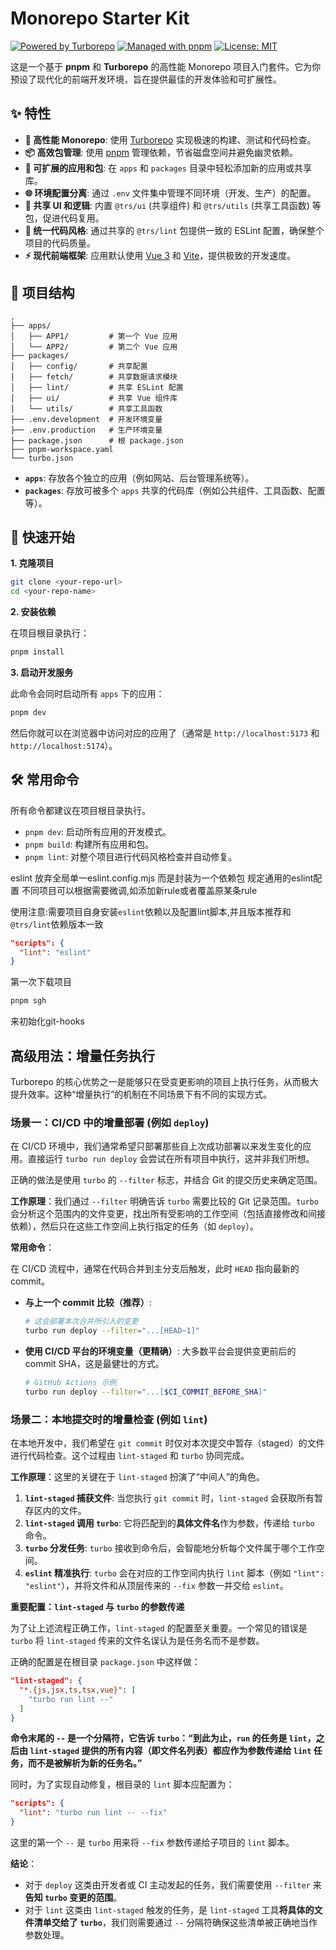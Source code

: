 # Monorepo Starter Kit

[![Powered by Turborepo](https://img.shields.io/badge/powered_by-Turborepo-blue?style=for-the-badge&logo=turborepo)](https://turbo.build/)
[![Managed with pnpm](https://img.shields.io/badge/managed_with-pnpm-yellow?style=for-the-badge&logo=pnpm)](https://pnpm.io/)
[![License: MIT](https://img.shields.io/badge/License-MIT-green.svg?style=for-the-badge)](https://opensource.org/licenses/MIT)

这是一个基于 **pnpm** 和 **Turborepo** 的高性能 Monorepo 项目入门套件。它为你预设了现代化的前端开发环境，旨在提供最佳的开发体验和可扩展性。

## ✨ 特性

- **🚀 高性能 Monorepo**: 使用 [Turborepo](https://turbo.build/) 实现极速的构建、测试和代码检查。
- **📦 高效包管理**: 使用 [pnpm](https://pnpm.io/) 管理依赖，节省磁盘空间并避免幽灵依赖。
- **🔧 可扩展的应用和包**: 在 `apps` 和 `packages` 目录中轻松添加新的应用或共享库。
- **🌐 环境配置分离**: 通过 `.env` 文件集中管理不同环境（开发、生产）的配置。
- **🎨 共享 UI 和逻辑**: 内置 `@trs/ui` (共享组件) 和 `@trs/utils` (共享工具函数) 等包，促进代码复用。
- **💅 统一代码风格**: 通过共享的 `@trs/lint` 包提供一致的 ESLint 配置，确保整个项目的代码质量。
- **⚡️ 现代前端框架**: 应用默认使用 [Vue 3](https://vuejs.org/) 和 [Vite](https://vitejs.dev/)，提供极致的开发速度。

## 📂 项目结构

```
.
├── apps/
│   ├── APP1/         # 第一个 Vue 应用
│   └── APP2/         # 第二个 Vue 应用
├── packages/
│   ├── config/       # 共享配置
│   ├── fetch/        # 共享数据请求模块
│   ├── lint/         # 共享 ESLint 配置
│   ├── ui/           # 共享 Vue 组件库
│   └── utils/        # 共享工具函数
├── .env.development  # 开发环境变量
├── .env.production   # 生产环境变量
├── package.json      # 根 package.json
├── pnpm-workspace.yaml
└── turbo.json
```

- **`apps`**: 存放各个独立的应用（例如网站、后台管理系统等）。
- **`packages`**: 存放可被多个 `apps` 共享的代码库（例如公共组件、工具函数、配置等）。

## 🚀 快速开始

**1. 克隆项目**

```bash
git clone <your-repo-url>
cd <your-repo-name>
```

**2. 安装依赖**

在项目根目录执行：

```bash
pnpm install
```

**3. 启动开发服务**

此命令会同时启动所有 `apps` 下的应用：

```bash
pnpm dev
```

然后你就可以在浏览器中访问对应的应用了（通常是 `http://localhost:5173` 和 `http://localhost:5174`）。

## 🛠️ 常用命令

所有命令都建议在项目根目录执行。

- `pnpm dev`: 启动所有应用的开发模式。
- `pnpm build`: 构建所有应用和包。
- `pnpm lint`: 对整个项目进行代码风格检查并自动修复。



eslint 放弃全局单一eslint.config.mjs
而是封装为一个依赖包 规定通用的eslint配置 不同项目可以根据需要微调,如添加新rule或者覆盖原某条rule

使用注意:需要项目自身安装`eslint`依赖以及配置lint脚本,并且版本推荐和`@trs/lint`依赖版本一致

```json
"scripts": {
  "lint": "eslint"
}
```

第一次下载项目

```bash
pnpm sgh 
```
来初始化git-hooks

## 高级用法：增量任务执行

Turborepo 的核心优势之一是能够只在受变更影响的项目上执行任务，从而极大提升效率。这种“增量执行”的机制在不同场景下有不同的实现方式。

### 场景一：CI/CD 中的增量部署 (例如 `deploy`)

在 CI/CD 环境中，我们通常希望只部署那些自上次成功部署以来发生变化的应用。直接运行 `turbo run deploy` 会尝试在所有项目中执行，这并非我们所想。

正确的做法是使用 `turbo` 的 `--filter` 标志，并结合 Git 的提交历史来确定范围。

**工作原理**：我们通过 `--filter` 明确告诉 `turbo` 需要比较的 Git 记录范围。`turbo` 会分析这个范围内的文件变更，找出所有受影响的工作空间（包括直接修改和间接依赖），然后只在这些工作空间上执行指定的任务（如 `deploy`）。

**常用命令**：

在 CI/CD 流程中，通常在代码合并到主分支后触发，此时 `HEAD` 指向最新的 commit。

- **与上一个 commit 比较（推荐）**:
  ```bash
  # 这会部署本次合并所引入的变更
  turbo run deploy --filter="...[HEAD~1]"
  ```
- **使用 CI/CD 平台的环境变量（更精确）**:
  大多数平台会提供变更前后的 commit SHA，这是最健壮的方式。
  ```bash
  # GitHub Actions 示例
  turbo run deploy --filter="...[$CI_COMMIT_BEFORE_SHA]"
  ```

### 场景二：本地提交时的增量检查 (例如 `lint`)

在本地开发中，我们希望在 `git commit` 时仅对本次提交中暂存（staged）的文件进行代码检查。这个过程由 `lint-staged` 和 `turbo` 协同完成。

**工作原理**：这里的关键在于 `lint-staged` 扮演了“中间人”的角色。

1.  **`lint-staged` 捕获文件**: 当您执行 `git commit` 时，`lint-staged` 会获取所有暂存区内的文件。
2.  **`lint-staged` 调用 `turbo`**: 它将匹配到的**具体文件名**作为参数，传递给 `turbo` 命令。
3.  **`turbo` 分发任务**: `turbo` 接收到命令后，会智能地分析每个文件属于哪个工作空间。
4.  **`eslint` 精准执行**: `turbo` 会在对应的工作空间内执行 `lint` 脚本（例如 `"lint": "eslint"`），并将文件和从顶层传来的 `--fix` 参数一并交给 `eslint`。

**重要配置：`lint-staged` 与 `turbo` 的参数传递**

为了让上述流程正确工作，`lint-staged` 的配置至关重要。一个常见的错误是 `turbo` 将 `lint-staged` 传来的文件名误认为是任务名而不是参数。

正确的配置是在根目录 `package.json` 中这样做：
```json
"lint-staged": {
  "*.{js,jsx,ts,tsx,vue}": [
    "turbo run lint --"
  ]
}
```
**命令末尾的 `--` 是一个分隔符，它告诉 `turbo`：“到此为止，`run` 的任务是 `lint`，之后由 `lint-staged` 提供的所有内容（即文件名列表）都应作为参数传递给 `lint` 任务，而不是被解析为新的任务名。”**

同时，为了实现自动修复，根目录的 `lint` 脚本应配置为：
```json
"scripts": {
  "lint": "turbo run lint -- --fix"
}
```
这里的第一个 `--` 是 `turbo` 用来将 `--fix` 参数传递给子项目的 `lint` 脚本。

**结论**：
- 对于 `deploy` 这类由开发者或 CI 主动发起的任务，我们需要使用 `--filter` 来**告知 `turbo` 变更的范围**。
- 对于 `lint` 这类由 `lint-staged` 触发的任务，是 `lint-staged` 工具**将具体的文件清单交给了 `turbo`**，我们则需要通过 `--` 分隔符确保这些清单被正确地当作参数处理。